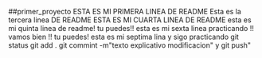 ##primer_proyecto
ESTA ES MI PRIMERA LINEA DE README
Esta es la tercera linea DE README
ESTA ES MI CUARTA LINEA DE README 
esta es mi quinta linea de readme! tu puedes!!
esta es mi sexta linea practicando !! vamos bien !! tu puedes!
esta es mi septima lina y sigo practicando git status git add . git commint -m"texto explicativo modificacion" y git push"
